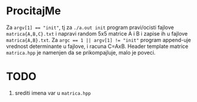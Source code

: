 # ProcitajMe
Za `argv[1] == "init"`, tj za `./a.out init` program pravi/ocisti fajlove `matrica{A,B,C}.txt` i napravi random 5x5 matrice A i B i zapise ih u fajlove `matrica{A,B}.txt`.
Za `argc == 1 || argv[1] != "init"` program append-uje vrednost determinante u fajlove, i racuna C=AxB.
Header template matrice `matrica.hpp` je namenjen da se prikompajluje, malo je poveci.

# TODO
1. srediti imena var u `matrica.hpp`
